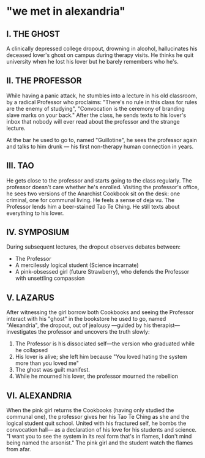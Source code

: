 # "we met in alexandria"

## I. THE GHOST

A clinically depressed college dropout, drowning in alcohol, hallucinates his deceased lover's ghost on campus during therapy visits. He thinks he quit university when he lost his lover but he barely remembers who he's.

## II. THE PROFESSOR

While having a panic attack, he stumbles into a lecture in his old classroom, by a radical Professor who proclaims: "There's no rule in this class for rules are the enemy of studying", "Convocation is the ceremony of branding slave marks on your back." After the class, he sends texts to his lover's inbox that nobody will ever read about the professor and the strange lecture.

At the bar he used to go to, named "Guillotine", he sees the professor again and talks to him drunk — his first non-therapy human connection in years.

## III. TAO

He gets close to the professor and starts going to the class regularly. The professor doesn't care whether he's enrolled. Visiting the professor's office, he sees two versions of the Anarchist Cookbook sit on the desk: one criminal, one for communal living. He feels a sense of deja vu. The Professor lends him a beer-stained Tao Te Ching. He still texts about everything to his lover.

## IV. SYMPOSIUM

During subsequent lectures, the dropout observes debates between:

- The Professor
- A mercilessly logical student (Science incarnate)
- A pink-obsessed girl (future Strawberry), who defends the Professor with unsettling compassion

## V. LAZARUS

After witnessing the girl borrow both Cookbooks and seeing the Professor interact with his "ghost" in the bookstore he used to go, named "Alexandria", the dropout, out of jealousy —guided by his therapist—investigates the professor and uncovers the truth slowly:

1. The Professor is his dissociated self—the version who graduated while he collapsed
2. His lover is alive; she left him because "You loved hating the system more than you loved me"
3. The ghost was guilt manifest.
4. While he mourned his lover, the professor mourned the rebellion

## VI. ALEXANDRIA

When the pink girl returns the Cookbooks (having only studied the communal one), the professor gives her his Tao Te Ching as she and the logical student quit school. United with his fractured self, he bombs the convocation hall— as a declaration of his love for his students and science. "I want you to see the system in its real form that's in flames, I don't mind being named the arsonist." The pink girl and the student watch the flames from afar.

